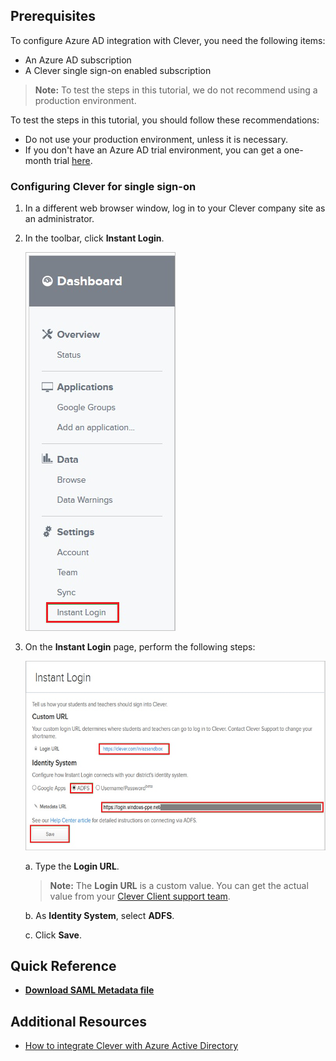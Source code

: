 ## Prerequisites

To configure Azure AD integration with Clever, you need the following items:

- An Azure AD subscription
- A Clever single sign-on enabled subscription

> **Note:**
> To test the steps in this tutorial, we do not recommend using a production environment.

To test the steps in this tutorial, you should follow these recommendations:

- Do not use your production environment, unless it is necessary.
- If you don't have an Azure AD trial environment, you can get a one-month trial [here](https://azure.microsoft.com/pricing/free-trial/).

### Configuring Clever for single sign-on

1. In a different web browser window, log in to your Clever company site as an administrator.

2. In the toolbar, click **Instant Login**.

	![Instant Login](./media/ic798984.png "Instant Login")

3. On the **Instant Login** page, perform the following steps:

	![Instant Login](./media/ic798985.png "Instant Login")
	
	a. Type the **Login URL**.
	
	>**Note:**
	>The **Login URL** is a custom value. You can get the actual value from your [Clever Client support team](https://clever.com/about/contact/).

	b. As **Identity System**, select **ADFS**.

	c. Click **Save**.

## Quick Reference

* **[Download SAML Metadata file](%metadata:metadataDownloadUrl%)**

## Additional Resources

* [How to integrate Clever with Azure Active Directory](https://docs.microsoft.com/azure/active-directory/active-directory-saas-clever-tutorial)
